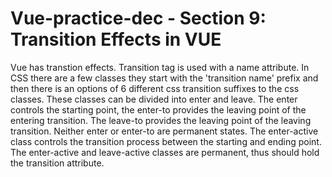 # Vue-practice-dec - Section 9: Transition Effects in VUE
Vue has transtion effects.  Transition tag is used with a name attribute.  In CSS there are a few classes they start with the 'transition name' prefix and then there is an options of 6 different css transition suffixes to the css classes.  These classes can be divided into enter and leave. The enter controls the starting point, the enter-to provides the leaving point of the entering transition.  The leave-to provides the leaving point of the leaving transition. Neither enter or enter-to are permanent states.  The enter-active class controls the transition process between the starting and ending point.  The enter-active and leave-active classes are permanent, thus should hold the transition attribute.   
